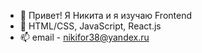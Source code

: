 - 👋 Привет! Я Никита и я изучаю Frontend
- 🌱 HTML/CSS, JavaScript, React.js
- 📫 email - <nikifor38@yandex.ru>


